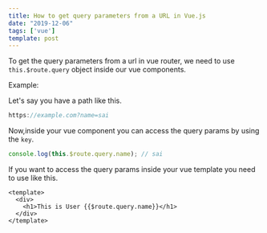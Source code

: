 ```yaml
---
title: How to get query parameters from a URL in Vue.js
date: "2019-12-06"
tags: ['vue']
template: post
---
```


To get the query parameters from a url in vue router, we need to use `this.$route.query` object inside our vue components.

Example:

Let's say you have a path like this.

```js
https://example.com?name=sai
```

Now,inside your vue component you can access the query params by using the `key`.

```js
console.log(this.$route.query.name); // sai
```

If you want to access the query params inside your vue template you need to use like this.

```html{3}
<template>
  <div>
    <h1>This is User {{$route.query.name}}</h1>
  </div>
</template>
```
